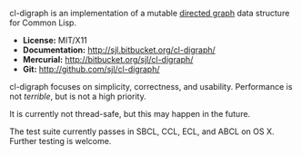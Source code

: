 cl-digraph is an implementation of a mutable [directed graph][] data structure
for Common Lisp.

[directed graph]: https://en.wikipedia.org/wiki/Directed_graph

* **License:** MIT/X11
* **Documentation:** <http://sjl.bitbucket.org/cl-digraph/>
* **Mercurial:** <http://bitbucket.org/sjl/cl-digraph/>
* **Git:** <http://github.com/sjl/cl-digraph/>

cl-digraph focuses on simplicity, correctness, and usability.  Performance is
not *terrible*, but is not a high priority.

It is currently not thread-safe, but this may happen in the future.

The test suite currently passes in SBCL, CCL, ECL, and ABCL on OS X.  Further
testing is welcome.
